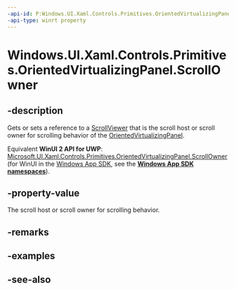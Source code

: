 ```yaml
---
-api-id: P:Windows.UI.Xaml.Controls.Primitives.OrientedVirtualizingPanel.ScrollOwner
-api-type: winrt property
---
```


<!-- Property syntax
public object ScrollOwner { get;  set; }
-->

# Windows.UI.Xaml.Controls.Primitives.OrientedVirtualizingPanel.ScrollOwner

## -description
Gets or sets a reference to a [ScrollViewer](../windows.ui.xaml.controls/scrollviewer.md) that is the scroll host or scroll owner for scrolling behavior of the [OrientedVirtualizingPanel](orientedvirtualizingpanel.md).

Equivalent **WinUI 2 API for UWP**: [Microsoft.UI.Xaml.Controls.Primitives.OrientedVirtualizingPanel.ScrollOwner](/windows/winui/api/microsoft.ui.xaml.controls.primitives.orientedvirtualizingpanel.scrollowner) (for WinUI in the [Windows App SDK](/windows/apps/windows-app-sdk/), see the **[Windows App SDK namespaces](/windows/windows-app-sdk/api/winrt/)**).

## -property-value
The scroll host or scroll owner for scrolling behavior.

## -remarks

## -examples

## -see-also
